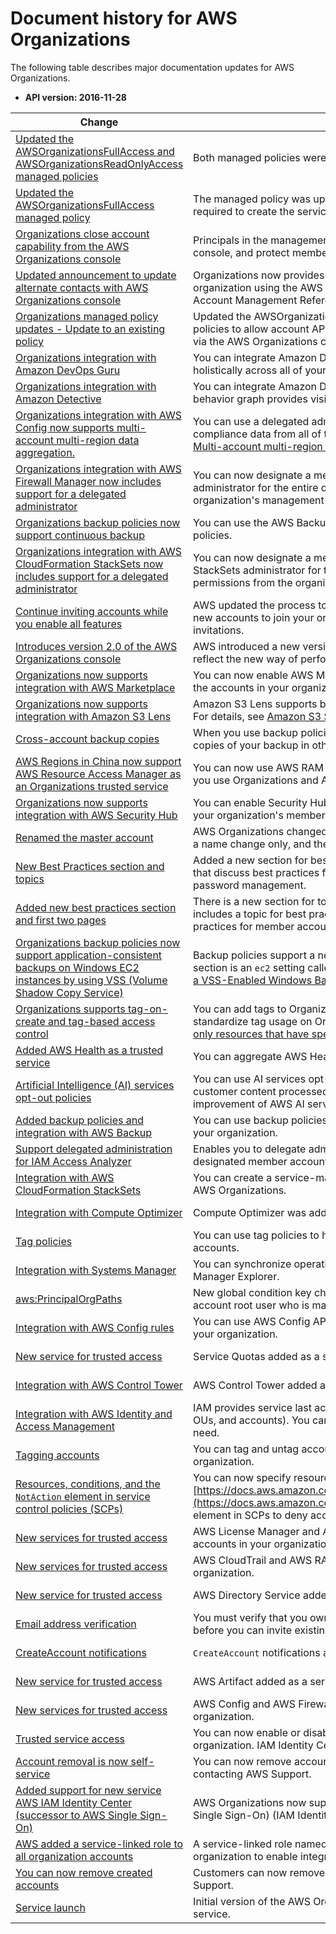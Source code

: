 # Document history for AWS Organizations<a name="document-history"></a>

The following table describes major documentation updates for AWS Organizations\.
+ **API version: 2016\-11\-28**

| Change | Description | Date | 
| --- |--- |--- |
| [Updated the AWSOrganizationsFullAccess and AWSOrganizationsReadOnlyAccess managed policies](https://docs.aws.amazon.com/organizations/latest/userguide/orgs_reference_available-policies.html#ref-iam-managed-policies-updates) | Both managed policies were updated to enable write or read access to contacts for accounts\. | October 21, 2022 | 
| [Updated the AWSOrganizationsFullAccess managed policy](https://docs.aws.amazon.com/organizations/latest/userguide/orgs_reference_available-policies.html#ref-iam-managed-policies-updates) | The managed policy was updated to allow creating an organization by adding the permission required to create the service linked role needed by a new organization\. | August 24, 2022 | 
| [Organizations close account capability from the AWS Organizations console](https://docs.aws.amazon.com/organizations/latest/userguide/orgs_manage_accounts_close.html) | Principals in the management account can close member accounts from the AWS Organizations console, and protect member accounts from accidental closure by using IAM policies\. | March 29, 2022 | 
| [Updated announcement to update alternate contacts with AWS Organizations console](https://docs.aws.amazon.com/organizations/latest/userguide/orgs_manage_accounts_update_contacts.html) | Organizations now provides ability to update alternate contacts for accounts within your organization using the AWS Organizations console\. Announce new capability and points to Account Management Reference for instructions\.  | February 8, 2022 | 
| [Organizations managed policy updates \- Update to an existing policy](https://docs.aws.amazon.com/organizations/latest/userguide/orgs_reference_available-policies.html) | Updated the AWSOrganizationsFullAccess and AWSOrganizationsReadOnlyAccess managed policies to allow account API permissions required to update or view account alternate contacts via the AWS Organizations console\.  | February 7, 2022 | 
| [Organizations integration with Amazon DevOps Guru](https://docs.aws.amazon.com/organizations/latest/userguide/services-that-can-integrate-devops.html) | You can integrate Amazon DevOps Guru with AWS Organizations to monitor application health holistically across all of your organization accounts and gain insights\. | January 3, 2022 | 
| [Organizations integration with Amazon Detective](https://docs.aws.amazon.com/organizations/latest/userguide/services-that-can-integrate-detective.html) | You can integrate Amazon Detective with AWS Organizations to ensure that your Detective behavior graph provides visibility into the activity for all of your organization accounts\. | December 16, 2021 | 
| [Organizations integration with AWS Config now supports multi\-account multi\-region data aggregation\.](https://docs.aws.amazon.com/config/latest/developerguide/set-up-aggregator-cli.html#register-a-delegated-administrator-cli) | You can use a delegated administrator account to aggregate resource configuration and compliance data from all of the member accounts your organization\. For more information, see [Multi\-account multi\-region data aggregation](https://docs.aws.amazon.com/config/latest/developerguide/aggregate-data.html)in the *AWS Config Developer Guide*\. | June 16, 2021 | 
| [Organizations integration with AWS Firewall Manager now includes support for a delegated administrator](https://docs.aws.amazon.com/organizations/latest/userguide/services-that-can-integrate-fms.html#integrate-enable-da-fms) | You can now designate a member account in your organization to be the Firewall Manager administrator for the entire organization\. This allows for better separation of permissions from the organization's management account\. | April 30, 2021 | 
| [Organizations backup policies now support continuous backup](https://docs.aws.amazon.com/organizations/latest/userguide//orgs_manage_policies_backup_syntax) | You can use the AWS Backup continuous backups feature with your organization's backup policies\. | March 10, 2021 | 
| [Organizations integration with AWS CloudFormation StackSets now includes support for a delegated administrator](https://docs.aws.amazon.com/organizations/latest/userguide/services-that-can-integrate-cloudformation.html#integrate-enable-da-cloudformation) | You can now designate a member account in your organization to be the AWS CloudFormation StackSets administrator for the entire organization\. This allows for better separation of permissions from the organization's management account\. | February 18, 2021 | 
| [Continue inviting accounts while you enable all features ](https://docs.aws.amazon.com/organizations/latest/userguide/orgs_manage_org_support-all-features.html) | AWS updated the process to enable all features in an organization\. You can now continue to invite new accounts to join your organization while you wait for existing accounts to respond to their invitations\. | February 3, 2021 | 
| [Introduces version 2\.0 of the AWS Organizations console](#document-history) | AWS introduced a new version of the AWS console\. All of the documentation has been updated to reflect the new way of performing tasks\. | January 21, 2021 | 
| [Organizations now supports integration with AWS Marketplace](https://docs.aws.amazon.com/organizations/latest/userguide/services-that-can-integrate-marketplace.html) | You can now enable AWS Marketplace to more easily share your software licenses across all of the accounts in your organization\. | December 3, 2020 | 
| [Organizations now supports integration with Amazon S3 Lens](https://docs.aws.amazon.com/organizations/latest/userguide/services_that_can_integrate-s3lens.html) | Amazon S3 Lens supports both trusted access and delegated administrator with Organizations\. For details, see [Amazon S3 Storage Lens](https://docs.aws.amazon.com/AmazonS3/latest/dev/storage_lens.html) in the *Amazon Simple Storage Service User Guide*\. | November 18, 2020 | 
| [Cross\-account backup copies](https://docs.aws.amazon.com/organizations/latest/userguide/orgs_manage_policies_backup_syntax.html) | When you use backup policies to backup the resources in your organization, you can now store copies of your backup in other AWS accounts in the organization\. | November 18, 2020 | 
| [AWS Regions in China now support AWS Resource Access Manager as an Organizations trusted service](#document-history) | You can now use AWS RAM features that integrate with Organizations as a trusted service when you use Organizations and AWS RAM in China\. | November 18, 2020 | 
| [Organizations now supports integration with AWS Security Hub](https://docs.aws.amazon.com/organizations/latest/userguide/services-that-can-integrate-securityhub.html) | You can enable Security Hub across all of the accounts in your organization, and designate one of your organization's member accounts as the delegated administrator account for Security Hub\. | November 12, 2020 | 
| [Renamed the master account](#document-history) | AWS Organizations changed the name of the “master account” to “management account”\. This is a name change only, and there is no change in functionality\. | October 20, 2020 | 
| [New Best Practices section and topics](https://docs.aws.amazon.com/organizations/latest/userguide/orgs_best-practices.html) | Added a new section for best practices for AWS Organizations\. The new section includes topics that discuss best practices for the management account and member account root users and password management\. | October 6, 2020 | 
| [Added new best practices section and first two pages](https://docs.aws.amazon.com/organizations/latest/userguide/orgs_best-practices.html) | There is a new section for topics that describe best practices for AWS Organizations\. This update includes a topic for best practices for an organization's management account and a topic for best practices for member accounts\. | October 2, 2020 | 
| [Organizations backup policies now support application\-consistent backups on Windows EC2 instances by using VSS \(Volume Shadow Copy Service\)](https://docs.aws.amazon.com/organizations/latest/userguide/orgs_manage_policies_backup_syntax.html) | Backup policies support a new `advanced_backup_settings`" section\. The first entry in this new section is an `ec2` setting called `WindowsVSS` that you can enable or disable\. For details, see [Creating a VSS\-Enabled Windows Backup](https://docs.aws.amazon.com/aws-backup/latest/devguide/windows-backup.html) in the *AWS Backup Developer Guide*\. | September 24, 2020 | 
| [Organizations supports tag\-on\-create and tag\-based access control](https://docs.aws.amazon.com/organizations/latest/userguide/orgs_tagging.html) | You can add tags to Organizations resources when you create them\. You can use [tag policies](https://docs.aws.amazon.com/organizations/latest/userguide/orgs_manage_policies_tag-policies.html) to standardize tag usage on Organizations resources\. You can use [IAM policies to restrict access to only resources that have specified tag keys and values](https://docs.aws.amazon.com/organizations/latest/userguide/orgs_security_iam_tbac.html)\. | September 15, 2020 | 
| [Added AWS Health as a trusted service](https://docs.aws.amazon.com/organizations/latest/userguide/services-that-can-integrate-health.html) | You can aggregate AWS Health events across accounts in your organization\. | August 4, 2020 | 
| [Artificial Intelligence \(AI\) services opt\-out policies](https://docs.aws.amazon.com/organizations/latest/userguide/orgs_manage_policies_ai-opt-out.html) | You can use AI services opt\-out policies to control whether AWS AI services may store and use customer content processed by those services \(AI content\) for the development and continuous improvement of AWS AI services and technologies\. | July 8, 2020 | 
| [Added backup policies and integration with AWS Backup](https://docs.aws.amazon.com/organizations/latest/userguide/orgs_manage_policies_backup.html) | You can use backup policies to create and enforce backup policies across all of the accounts in your organization\. | June 24, 2020 | 
| [Support delegated administration for IAM Access Analyzer](https://docs.aws.amazon.com/IAM/latest/UserGuide/access-analyzer-settings.html#access-analyzer-delegated-administrator) | Enables you to delegate administrative access for Access Analyzer in your organization to a designated member account\. | March 30, 2020 | 
| [Integration with AWS CloudFormation StackSets](https://docs.aws.amazon.com/AWSCloudFormation/latest/UserGuide/what-is-cfnstacksets.html) | You can create a service\-managed stack set to deploy stack instances to accounts managed by AWS Organizations\. | February 11, 2020 | 
| [Integration with Compute Optimizer](https://docs.aws.amazon.com/organizations/latest/userguide/orgs_integrated-services-list.html) | Compute Optimizer was added as a service that can work with accounts in your organization\. | February 4, 2020 | 
| [Tag policies](https://docs.aws.amazon.com/organizations/latest/userguide/orgs_manage_policies_tag-policies.html) | You can use tag policies to help standardize tags across resources in your organization's accounts\. | November 26, 2019 | 
| [Integration with Systems Manager](https://docs.aws.amazon.com/organizations/latest/userguide/orgs_integrated-services-list.html) | You can synchronize operations data across all AWS accounts in your organization in Systems Manager Explorer\. | November 26, 2019 | 
| [aws:PrincipalOrgPaths](https://docs.aws.amazon.com/organizations/latest/userguide/orgs_permissions_overview.html) | New global condition key checks the AWS Organizations path for the IAM user, IAM role, or AWS account root user who is making the request\.  | November 20, 2019 | 
| [Integration with AWS Config rules ](https://docs.aws.amazon.com/organizations/latest/userguide/orgs_integrated-services-list.html) | You can use AWS Config API operations to manage AWS Config rules across all AWS accounts in your organization\. | July 8, 2019 | 
| [New service for trusted access](https://docs.aws.amazon.com/organizations/latest/userguide/orgs_integrated-services-list.html) | Service Quotas added as a service that can work with the accounts in your organization\. | June 24, 2019 | 
| [Integration with AWS Control Tower](https://docs.aws.amazon.com/organizations/latest/userguide/orgs_integrated-services-list.html) | AWS Control Tower added as a service that can work with the accounts in your organization\. | June 24, 2019 | 
| [Integration with AWS Identity and Access Management](https://docs.aws.amazon.com/organizations/latest/userguide/orgs_manage_policies_scp.html) | IAM provides service last accessed data for your organization's entities \(the organization root, OUs, and accounts\)\. You can use this data to restrict access to only the AWS services that you need\. | June 20, 2019 | 
| [Tagging accounts](https://docs.aws.amazon.com/organizations/latest/userguide/orgs_tagging.html) | You can tag and untag accounts in your organization and view tags on an account in your organization\. | June 6, 2019 | 
| [Resources, conditions, and the `NotAction` element in service control policies \(SCPs\)](https://docs.aws.amazon.com/organizations/latest/userguide/orgs_manage_policies_scp.html) | You can now specify resources, conditions, and the [https://docs.aws.amazon.com/IAM/latest/UserGuide/reference_policies_elements_notaction.html](https://docs.aws.amazon.com/IAM/latest/UserGuide/reference_policies_elements_notaction.html) element in SCPs to deny access across accounts in your organization or organizational unit \(OU\)\.  | March 25, 2019 | 
| [New services for trusted access](https://docs.aws.amazon.com/organizations/latest/userguide/orgs_integrated-services-list.html) | AWS License Manager and AWS Service Catalog added as services that can work with the accounts in your organization\.  | December 21, 2018 | 
| [New services for trusted access](https://docs.aws.amazon.com/organizations/latest/userguide/orgs_integrated-services-list.html) | AWS CloudTrail and AWS RAM added as services that can work with the accounts in your organization\. | December 4, 2018 | 
| [New service for trusted access](https://docs.aws.amazon.com/organizations/latest/userguide/orgs_integrated-services-list.html) | AWS Directory Service added as a service that can work with the accounts in your organization\. | September 25, 2018 | 
| [Email address verification](https://docs.aws.amazon.com/organizations/latest/userguide/orgs_manage_create.html#about-email-verification) | You must verify that you own the email address that is associated with the management account before you can invite existing accounts to your organization\. | September 20, 2018 | 
| [CreateAccount notifications](https://docs.aws.amazon.com/organizations/latest/userguide/orgs_security_incident-response.html#Log-entries-create-account) | `CreateAccount` notifications are published to the management account's CloudTrail logs\. | June 28, 2018 | 
| [New service for trusted access](https://docs.aws.amazon.com/organizations/latest/userguide/orgs_integrated-services-list.html) | AWS Artifact added as a service that can work with the accounts in your organization\. | June 20, 2018 | 
| [New services for trusted access](https://docs.aws.amazon.com/organizations/latest/userguide/orgs_integrated-services-list.html) | AWS Config and AWS Firewall Manager added as services that can work with the accounts in your organization\. | April 18, 2018 | 
| [Trusted service access](https://docs.aws.amazon.com/organizations/latest/userguide/orgs_integrated-services-list.html) | You can now enable or disable access for select AWS services to work in the accounts in your organization\. IAM Identity Center is the initial supported trusted service\. | March 29, 2018 | 
| [Account removal is now self\-service](https://docs.aws.amazon.com/organizations/latest/userguide/orgs_manage_accounts_remove.html#orgs_manage_accounts_remove-from-managment-account) | You can now remove accounts that were created from within AWS Organizations without contacting AWS Support\. | December 19, 2017 | 
| [Added support for new service AWS IAM Identity Center \(successor to AWS Single Sign\-On\)](https://docs.aws.amazon.com/singlesignon/latest/userguide/) | AWS Organizations now supports integration with AWS IAM Identity Center \(successor to AWS Single Sign\-On\) \(IAM Identity Center\)\. | December 7, 2017 | 
| [AWS added a service\-linked role to all organization accounts](https://docs.aws.amazon.com/organizations/latest/userguide/orgs_integrate_services.html#orgs_integrate_services-using_slrs) | A service\-linked role named `AWSServiceRoleForOrganizations` is added to all accounts in an organization to enable integration between AWS Organizations and other AWS services\. | October 11, 2017 | 
| [You can now remove created accounts](#document-history) | Customers can now remove created accounts from their organization, with help from AWS Support\. | June 15, 2017 | 
| [Service launch](https://docs.aws.amazon.com/organizations/latest/userguide/) | Initial version of the AWS Organizations documentation that accompanied the launch of the new service\. | February 17, 2017 | 